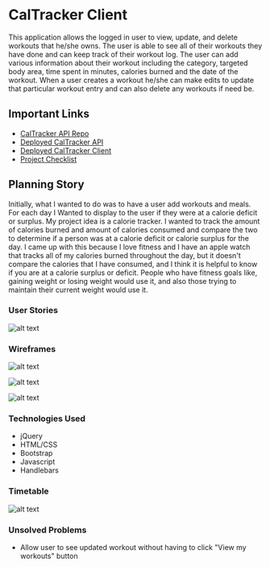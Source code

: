 # CalTracker Client

This application allows the logged in user to view, update, and delete workouts that he/she owns. The user is able to see all of their workouts they have done and can keep track of their workout log. The user can add various information about their workout including the category, targeted body area, time spent in minutes, calories burned and the date of the workout. When a user creates a workout he/she can make edits to update that particular workout entry and can also delete any workouts if need be.

## Important Links

- [CalTracker API Repo](https://github.com/tparks1100/caltracker-api)
- [Deployed CalTracker API](https://secret-woodland-45312.herokuapp.com/)
- [Deployed CalTracker Client](https://tparks1100.github.io/caltracker-client/)
- [Project Checklist](https://docs.google.com/document/d/1TgNjcn1Za-MQmTzHzCYacxd1qHZ2cKKzL7UNC4PEh1g/edit?usp=sharing)

## Planning Story

Initially, what I wanted to do was to have a user add workouts and meals. For each day I Wanted to display to the user if they were at a calorie deficit or surplus. My project idea is a calorie tracker. I wanted to track the amount of calories burned and amount of calories consumed and compare the two to determine if a person was at a calorie deficit or calorie surplus for the day. I came up with this because I love fitness and I have an apple watch that tracks all of my calories burned throughout the day, but it doesn't compare the calories that I have consumed, and I think it is helpful to know if you are at a calorie surplus or deficit. People who have fitness goals like, gaining weight or losing weight would use it, and also those trying to maintain their current weight would use it.

### User Stories

![alt text](https://i.imgur.com/oQpvoJ4.jpg "Thula's User Stories")

### Wireframes

![alt text](https://i.imgur.com/MTu7zfm.png "Wire Frame 1")

![alt text](https://i.imgur.com/Uu7j04o.png "Wire Frame 2")

![alt text](https://i.imgur.com/7aUryOw.png "Wire Frame 3")

### Technologies Used

- jQuery
- HTML/CSS
- Bootstrap
- Javascript
- Handlebars

### Timetable

![alt text](https://i.imgur.com/9oumRXe.png "Gantt Chart")

### Unsolved Problems

- Allow user to see updated workout without having to click "View my workouts" button
